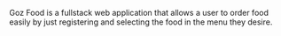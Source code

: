 Goz Food is a fullstack web application that allows a user to order food easily by just registering and selecting the food in the menu they desire.
